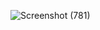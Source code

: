 ![Screenshot (781)](https://github.com/aakrati-123/Libaray-management-system/assets/103743579/ff70b1f9-358d-4753-b8f2-409cfa47afdc)
